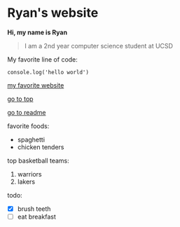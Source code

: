# Ryan's website

**Hi, my name is Ryan**

> I am a 2nd year computer science student at UCSD

My favorite line of code:
```
console.log('hello world')
```

[my favorite website](https://www.google.com)

[go to top](#ryans-website)

[go to readme](index.md)

favorite foods:
- spaghetti
- chicken tenders

top basketball teams:
1. warriors
2. lakers

todo:
- [x] brush teeth
- [ ] eat breakfast